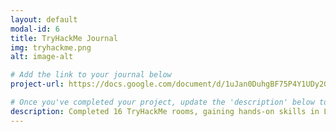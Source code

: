 ```yaml
---
layout: default
modal-id: 6
title: TryHackMe Journal
img: tryhackme.png
alt: image-alt

# Add the link to your journal below
project-url: https://docs.google.com/document/d/1uJan0DuhgBF75P4Y1UDy2G-RfgM0id_xyXvca6spMX0/edit?usp=sharing

# Once you've completed your project, update the 'description' below to this one: Completed 17 TryHackMe rooms, gaining hands-on skills in Linux and Windows fundamentals, log analysis, network troubleshooting with Wireshark, and incident handling with Splunk.
description: Completed 16 TryHackMe rooms, gaining hands-on skills in Linux and Windows fundamentals, log analysis, network troubleshooting with Wireshark, and incident handling with Splunk. These projects are in progress and not ready to be published just yet - incident handling with Splunk. Please contact me if you'd like a sneak peek. Otherwise, stay tuned!
---
```

